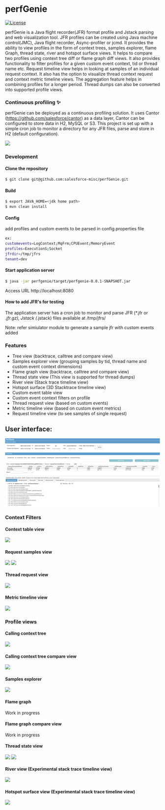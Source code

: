 # perfGenie

<a href="https://opensource.org/licenses/BSD-3-Clause" rel="nofollow"><img src="https://camo.githubusercontent.com/8ccf186e7288af6d88a1f6a930c0fcc4e7a8a9936b34e07629d815d1eab4d977/68747470733a2f2f696d672e736869656c64732e696f2f62616467652f4c6963656e73652d425344253230332d2d436c617573652d626c75652e737667" alt="License" data-canonical-src="https://img.shields.io/badge/License-BSD%203--Clause-blue.svg" style="max-width: 100%;"></a>

perfGenie is a Java flight recorder(JFR) format profile and Jstack parsing and web visualization tool. JFR profiles can be created using Java machine control(JMC), Java flight recorder, Async-profiler or jcmd. It provides the ability to view profiles in the form of context trees, samples explorer, flame Graph, thread state, river and hotspot surface views. It helps to compare two profiles using context tree diff or flame graph diff views. It also provides functionality to filter profiles for a given custom event context, tid or thread name etc. Request timeline view helps in looking at samples of an individual request context. It also has the option to visualize thread context request and context metric timeline views. The aggregation feature helps in combining profiles for a longer period. Thread dumps can also be converted into supported profile views.


### Continuous profiling ✨

perfGenie can be deployed as a continuous profiling solution. It uses Cantor (https://github.com/salesforce/cantor) as a data layer, Cantor can be configured to store data in H2, MySQL or S3. This project is set up with a simple cron job to monitor a directory for any JFR files, parse and store in H2 (default configuration).

<img src="https://github.com/salesforce-misc/perfGenie/blob/main/perfgenie/src/main/resources/static/images/flow.jpg?raw=true" width="500"  />

### Development

#### Clone the repository

```sh
$ git clone git@github.com:salesforce-misc/perfGenie.git
```

#### Build

```sh
$ export JAVA_HOME=<jdk home path>
$ mvn clean install
```

#### Config

add profiles and custom events to be parsed in config.properties file

```sh
ex:
customevents=LogContext;MqFrm;CPUEvent;MemoryEvent
profiles=ExecutionS;Socket
jfrdir=/tmp/jfrs
tenant=dev
```

#### Start application server
```sh
$ java -jar perfgenie/target/perfgenie-0.0.1-SNAPSHOT.jar
```
Access URL http://localhost:8080

#### How to add JFR's for testing
The application server has a cron job to monitor and parse JFR (*.jfr or *.jfr.gz), Jstack (*.jstack) files available at /tmp/jfrs/ 

Note: refer simiulator module to generate a sample jfr with custom events added

### Features

- Tree view (backtrace, calltree and compare view)
- Samples explorer view (grouping samples by tid, thread name and custom event context dimensions)
- Flame graph view (backtrace, calltree and compare view)
- Thread state view (This view is supported for thread dumps)
- River view (Stack trace timeline view)
- Hotspot surface (3D Stacktrace timeline view)
- Custom event table view
- Custom event context filters on profile
- Thread request view (based on custom events)
- Metric timeline view (based on custom event metrics)
- Request timeline view (to see samples of single request)

## User interface:
<img src="https://github.com/salesforce-misc/perfGenie/blob/main/perfgenie/src/main/resources/static/images/ui.jpg?raw=true"   />

### Context Filters

#### Context table view
<img src="https://github.com/salesforce-misc/perfGenie/blob/main/perfgenie/src/main/resources/static/images/contexttable.jpg?raw=true"/>

#### Request samples view
<img src="https://github.com/salesforce-misc/perfGenie/blob/main/perfgenie/src/main/resources/static/images/showallrequests.jpg?raw=true"/>

<img src="https://github.com/salesforce-misc/perfGenie/blob/main/perfgenie/src/main/resources/static/images/requesttimeline.jpg?raw=true"/>

#### Thread request view
<img src="https://github.com/salesforce-misc/perfGenie/blob/main/perfgenie/src/main/resources/static/images/threadrequestview.jpg?raw=true"/>

#### Metric timeline view
<img src="https://github.com/salesforce-misc/perfGenie/blob/main/perfgenie/src/main/resources/static/images/metrictimelineview.jpg?raw=true"/>

### Profile views

#### Calling context tree
<img src="https://github.com/salesforce-misc/perfGenie/blob/main/perfgenie/src/main/resources/static/images/treeview.jpg?raw=true"/>

#### Calling context tree compare view
<img src="https://github.com/salesforce-misc/perfGenie/blob/main/perfgenie/src/main/resources/static/images/treeviewdiff.jpg?raw=true"/>

#### Samples explorer
<img src="https://github.com/salesforce-misc/perfGenie/blob/main/perfgenie/src/main/resources/static/images/samplesexplorer.jpg?raw=true"/>

#### Flame graph
Work in progress

#### Flame graph compare view
Work in progress

#### Thread state view
<img src="https://github.com/salesforce-misc/perfGenie/blob/main/perfgenie/src/main/resources/static/images/threadstateview.jpg?raw=true"/>
<img src="https://github.com/salesforce-misc/perfGenie/blob/main/perfgenie/src/main/resources/static/images/threadstatepop.jpg?raw=true"/>

#### River view (Experimental stack trace timeline view)
<img src="https://github.com/salesforce-misc/perfGenie/blob/main/perfgenie/src/main/resources/static/images/riverview.jpg?raw=true"/>

#### Hotspot surface view (Experimental stack trace timeline view)
<img src="https://github.com/salesforce-misc/perfGenie/blob/main/perfgenie/src/main/resources/static/images/surfaceview.jpg?raw=true"/>




